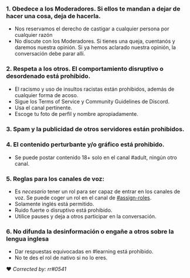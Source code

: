 

### 1. Obedece a los Moderadores. Si ellos te mandan a dejar de hacer una cosa, deja de hacerla. 
- Nos reservamos el derecho de castigar a cualquier persona por cualquier razón
- No discute con los Moderadores. Si tienes una queja, cuentanós y daremos nuestra opinión. Si ya hemos aclarado nuestra opinión, la conversación debe parar allí.

### 2. Respeta a los otros. El comportamiento disruptivo o desordenado está prohibido.
- El racismo y uso de insultos racistas están prohibidos, además de cualquier forma de acoso. 
- Sigue los Terms of Service y Community Guidelines de Discord.
- Usa el canal pertinente.
- Escoge tu foto de perfil y nombre apropiadamente.

### 3. Spam y la publicidad de otros servidores están prohibidos.

### 4. El contenido perturbante y/o gráfico está prohibido. 
- Se puede postar contenido 18+ solo en el canal #adult, ningún otro canal.

### 5. Reglas para los canales de voz:
- Es _necesario_ tener un rol para ser capaz de entrar en los canales de voz. Se puede coger un rol en el canal de [#assign-roles](https://discordapp.com/channels/363985050578190336/423821919134023680).
- Solamente inglés está permitido. 
- Ruido fuerte o disruptivo está prohibido.
- Utilice pauses y deja a otros participar en la conversación.

### 6. No difunda la desinformación o engañe a otros sobre la lengua inglesa
- Dar respuestas equivocadas en #learning está prohibido.
- No te des el rol de nativo si no lo eres.

❤️ _Corrected by: rr#0541_